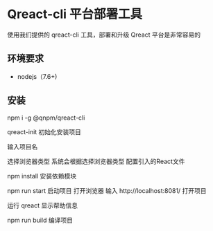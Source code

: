 # Qreact-cli 平台部署工具
使用我们提供的 qreact-cli 工具，部署和升级 Qreact 平台是非常容易的

## 环境要求
* nodejs（7.6+)

## 安装
<p>npm i -g @qnpm/qreact-cli</p>
<p>qreact-init 初始化安装项目</p>
<p>输入项目名</p>
<p>选择浏览器类型 系统会根据选择浏览器类型 配置引入的React文件</p>
<p>npm install 安装依赖模块</p>
<p>npm run start 启动项目 打开浏览器 输入 http://localhost:8081/ 打开项目</p>
<p>运行 qreact 显示帮助信息</p>
<p>npm run build 编译项目</p>

